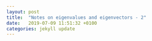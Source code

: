```yaml
---
layout: post
title:  "Notes on eigenvalues and eigenvectors - 2"
date:   2019-07-09 11:51:32 +0100
categories: jekyll update
---
```

